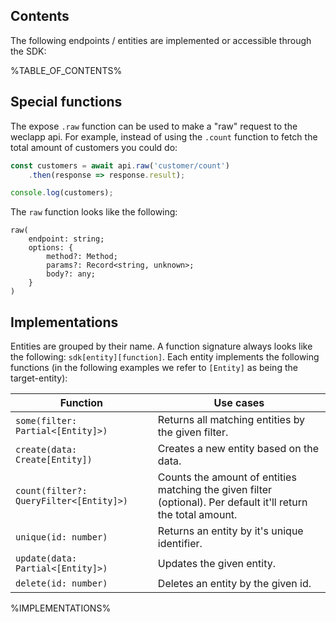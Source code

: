 ## Contents

The following endpoints / entities are implemented or accessible through the SDK:

%TABLE_OF_CONTENTS%

## Special functions

The expose `.raw` function can be used to make a "raw" request to the weclapp api.
For example, instead of using the `.count` function to fetch the total amount of customers you could do:

```ts
const customers = await api.raw('customer/count')
    .then(response => response.result);

console.log(customers);
```

The `raw` function looks like the following:
```
raw(
    endpoint: string;
    options: {
        method?: Method;
        params?: Record<string, unknown>;
        body?: any;
    }
)
```

## Implementations

Entities are grouped by their name. A function signature always looks like the following: `sdk[entity][function]`.
Each entity implements the following functions (in the following examples we refer to `[Entity]` as being the target-entity):

| Function | Use cases |
| -------- | --------- |
| `some(filter: Partial<[Entity]>)` | Returns all matching entities by the given filter. |
| `create(data: Create[Entity])` | Creates a new entity based on the data. |
| `count(filter?: QueryFilter<[Entity]>)` | Counts the amount of entities matching the given filter (optional). Per default it'll return the total amount. |
| `unique(id: number)` | Returns an entity by it's unique identifier. |
| `update(data: Partial<[Entity]>)` | Updates the given entity. |
| `delete(id: number)` | Deletes an entity by the given id. |

%IMPLEMENTATIONS%
